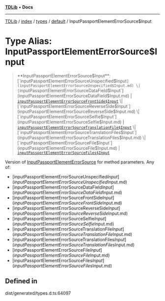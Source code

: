 [**TDLib**](../../../../../../README.md) • **Docs**

***

[TDLib](../../../../../../modules.md) / [index](../../../../../README.md) / [types](../../../README.md) / [default](../README.md) / InputPassportElementErrorSource$Input

# Type Alias: InputPassportElementErrorSource$Input

> **InputPassportElementErrorSource$Input**: [`inputPassportElementErrorSourceUnspecified$Input`](inputPassportElementErrorSourceUnspecified$Input.md) \| [`inputPassportElementErrorSourceDataField$Input`](inputPassportElementErrorSourceDataField$Input.md) \| [`inputPassportElementErrorSourceFrontSide$Input`](inputPassportElementErrorSourceFrontSide$Input.md) \| [`inputPassportElementErrorSourceReverseSide$Input`](inputPassportElementErrorSourceReverseSide$Input.md) \| [`inputPassportElementErrorSourceSelfie$Input`](inputPassportElementErrorSourceSelfie$Input.md) \| [`inputPassportElementErrorSourceTranslationFile$Input`](inputPassportElementErrorSourceTranslationFile$Input.md) \| [`inputPassportElementErrorSourceTranslationFiles$Input`](inputPassportElementErrorSourceTranslationFiles$Input.md) \| [`inputPassportElementErrorSourceFile$Input`](inputPassportElementErrorSourceFile$Input.md) \| [`inputPassportElementErrorSourceFiles$Input`](inputPassportElementErrorSourceFiles$Input.md)

Version of [InputPassportElementErrorSource](InputPassportElementErrorSource.md) for method parameters.
Any of:
- [inputPassportElementErrorSourceUnspecified$Input](inputPassportElementErrorSourceUnspecified$Input.md)
- [inputPassportElementErrorSourceDataField$Input](inputPassportElementErrorSourceDataField$Input.md)
- [inputPassportElementErrorSourceFrontSide$Input](inputPassportElementErrorSourceFrontSide$Input.md)
- [inputPassportElementErrorSourceReverseSide$Input](inputPassportElementErrorSourceReverseSide$Input.md)
- [inputPassportElementErrorSourceSelfie$Input](inputPassportElementErrorSourceSelfie$Input.md)
- [inputPassportElementErrorSourceTranslationFile$Input](inputPassportElementErrorSourceTranslationFile$Input.md)
- [inputPassportElementErrorSourceTranslationFiles$Input](inputPassportElementErrorSourceTranslationFiles$Input.md)
- [inputPassportElementErrorSourceFile$Input](inputPassportElementErrorSourceFile$Input.md)
- [inputPassportElementErrorSourceFiles$Input](inputPassportElementErrorSourceFiles$Input.md)

## Defined in

dist/generated/types.d.ts:64097
